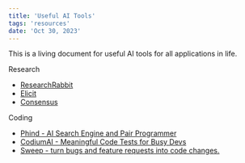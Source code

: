 ```yaml
---
title: 'Useful AI Tools'
tags: 'resources'
date: 'Oct 30, 2023'
---
```


This is a living document for useful AI tools for all applications in life.

Research

- [ResearchRabbit](https://www.researchrabbit.ai/)
- [Elicit](https://elicit.com/)
- [Consensus](https://consensus.app/search/)

Coding

- [Phind - AI Search Engine and Pair Programmer](https://www.phind.com/)
- [CodiumAI - Meaningful Code Tests for Busy Devs](https://www.codium.ai/)
- [Sweep - turn bugs and feature requests into code changes.](https://sweep.dev/)

